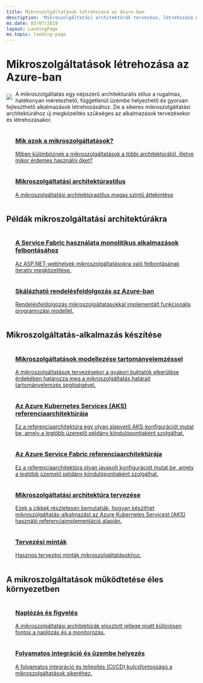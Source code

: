 ```yaml
---
title: Mikroszolgáltatások létrehozása az Azure-ban
description: 'Mikroszolgáltatási architektúrák tervezése, létrehozása és működtetése az Azure-ban'
ms.date: 03/07/2019
layout: LandingPage
ms.topic: landing-page
---
```


# <a name="building-microservices-on-azure"></a>Mikroszolgáltatások létrehozása az Azure-ban

<!-- markdownlint-disable MD033 -->

<img src="../_images/microservices.svg" style="float:left; margin-top:8px; margin-right:8px; max-width: 80px; max-height: 80px;"/>

A mikroszolgáltatás egy népszerű architekturális stílus a rugalmas, hatékonyan méretezhető, függetlenül üzembe helyezhető és gyorsan fejleszthető alkalmazások létrehozásához. De a sikeres mikroszolgáltatási architektúrához új megközelítés szükséges az alkalmazások tervezésekor és létrehozásakor.

<ul  class="panelContent cardsZ">
<li style="display: flex; flex-direction: column;">
    <a href="./introduction.md" style="display: flex; flex-direction: column; flex: 1 0 auto;">
        <div class="cardSize" style="flex: 1 0 auto; display: flex;">
            <div class="cardPadding" style="display: flex;">
                <div class="card">
                    <div class="cardText">
                        <h3>Mik azok a mikroszolgáltatások?</h3>
                        <p>Miben különböznek a mikroszolgáltatások a többi architektúrától, illetve mikor érdemes használni őket?</p>
                    </div>
                </div>
            </div>
        </div>
    </a>
</li>
<li style="display: flex; flex-direction: column;">
    <a href="../guide/architecture-styles/microservices.md" style="display: flex; flex-direction: column; flex: 1 0 auto;">
        <div class="cardSize" style="flex: 1 0 auto; display: flex;">
            <div class="cardPadding" style="display: flex;">
                <div class="card">
                    <div class="cardText">
                        <h3>Mikroszolgáltatási architektúrastílus</h3>
                        <p>A mikroszolgáltatási architektúrastílus magas szintű áttekintése</p>
                    </div>
                </div>
            </div>
        </div>
    </a>
</li>
</ul>

## <a name="examples-of-microservices-architectures"></a>Példák mikroszolgáltatási architektúrákra

<ul  class="panelContent cardsZ">
<li style="display: flex; flex-direction: column;">
    <a href="../example-scenario/infrastructure/service-fabric-microservices.md" style="display: flex; flex-direction: column; flex: 1 0 auto;">
        <div class="cardSize" style="flex: 1 0 auto; display: flex;">
            <div class="cardPadding" style="display: flex;">
                <div class="card">
                    <div class="cardText">
                        <h3>A Service Fabric használata monolitikus alkalmazások felbontásához</h3>
                        <p>Az ASP.NET-webhelyek mikroszolgáltatásokra való felbontásának iteratív megközelítése.</p>
                    </div>
                </div>
            </div>
        </div>
    </a>
</li>
<li style="display: flex; flex-direction: column;">
    <a href="../example-scenario/data/ecommerce-order-processing.md" style="display: flex; flex-direction: column; flex: 1 0 auto;">
        <div class="cardSize" style="flex: 1 0 auto; display: flex;">
            <div class="cardPadding" style="display: flex;">
                <div class="card">
                    <div class="cardText">
                        <h3>Skálázható rendelésfeldolgozás az Azure-ban</h3>
                        <p>Rendelésfeldolgozás mikroszolgáltatásokkal implementált funkcionális programozási modellel.</p>
                    </div>
                </div>
            </div>
        </div>
    </a>
</li>
</ul>

## <a name="build-a-microservices-application"></a>Mikroszolgáltatás-alkalmazás készítése

<ul  class="panelContent cardsZ">
<li style="display: flex; flex-direction: column;">
    <a href="./model/domain-analysis.md" style="display: flex; flex-direction: column; flex: 1 0 auto;">
        <div class="cardSize" style="flex: 1 0 auto; display: flex;">
            <div class="cardPadding" style="display: flex;">
                <div class="card">
                    <div class="cardText">
                        <h3>Mikroszolgáltatások modellezése tartományelemzéssel</h3>
                        <p>A mikroszolgáltatások tervezésekor a gyakori buktatók elkerülése érdekében határozza meg a mikroszolgáltatás határait tartományelemzés segítségével.</p>
                    </div>
                </div>
            </div>
        </div>
    </a>
</li>
<li style="display: flex; flex-direction: column;">
    <a href="../reference-architectures/microservices/aks.md" style="display: flex; flex-direction: column; flex: 1 0 auto;">
        <div class="cardSize" style="flex: 1 0 auto; display: flex;">
            <div class="cardPadding" style="display: flex;">
                <div class="card">
                    <div class="cardText">
                        <h3>Az Azure Kubernetes Services (AKS) referenciaarchitektúrája</h3>
                        <p>Ez a referenciaarchitektúra egy olyan alapvető AKS-konfigurációt mutat be, amely a legtöbb üzemelő példány kiindulópontjaként szolgálhat.</p>
                    </div>
                </div>
            </div>
        </div>
    </a>
</li>
<li style="display: flex; flex-direction: column;">
    <a href="../reference-architectures/microservices/service-fabric.md" style="display: flex; flex-direction: column; flex: 1 0 auto;">
        <div class="cardSize" style="flex: 1 0 auto; display: flex;">
            <div class="cardPadding" style="display: flex;">
                <div class="card">
                    <div class="cardText">
                        <h3>Az Azure Service Fabric referenciaarchitektúrája</h3>
                        <p>Ez a referenciaarchitektúra olyan javasolt konfigurációt mutat be, amely a legtöbb üzemelő példány kiindulópontjaként szolgálhat.</p>
                    </div>
                </div>
            </div>
        </div>
    </a>
</li>
<li style="display: flex; flex-direction: column;">
    <a href="./design/index.md" style="display: flex; flex-direction: column; flex: 1 0 auto;">
        <div class="cardSize" style="flex: 1 0 auto; display: flex;">
            <div class="cardPadding" style="display: flex;">
                <div class="card">
                    <div class="cardText">
                        <h3>Mikroszolgáltatási architektúra tervezése</h3>
                        <p>Ezek a cikkek részletesen bemutatják, hogyan készíthet mikroszolgáltatás-alkalmazást az Azure Kubernetes Servicest (AKS) használó referenciaimplementáció alapján.</p>
                    </div>
                </div>
            </div>
        </div>
    </a>
</li>
<li style="display: flex; flex-direction: column;">
    <a href="./design/patterns.md" style="display: flex; flex-direction: column; flex: 1 0 auto;">
        <div class="cardSize" style="flex: 1 0 auto; display: flex;">
            <div class="cardPadding" style="display: flex;">
                <div class="card">
                    <div class="cardText">
                        <h3>Tervezési minták</h3>
                        <p>Hasznos tervezési minták mikroszolgáltatásokhoz.</p>
                    </div>
                </div>
            </div>
        </div>
    </a>
</li>
</ul>

## <a name="operate-microservices-in-production"></a>A mikroszolgáltatások működtetése éles környezetben

<ul  class="panelContent cardsZ">
<li style="display: flex; flex-direction: column;">
    <a href="./logging-monitoring.md" style="display: flex; flex-direction: column; flex: 1 0 auto;">
        <div class="cardSize" style="flex: 1 0 auto; display: flex;">
            <div class="cardPadding" style="display: flex;">
                <div class="card">
                    <div class="cardText">
                        <h3>Naplózás és figyelés</h3>
                        <p>A mikroszolgáltatási architektúrák elosztott jellege miatt különösen fontos a naplózás és a monitorozás.</p>
                    </div>
                </div>
            </div>
        </div>
    </a>
</li>
<li style="display: flex; flex-direction: column;">
    <a href="./ci-cd.md" style="display: flex; flex-direction: column; flex: 1 0 auto;">
        <div class="cardSize" style="flex: 1 0 auto; display: flex;">
            <div class="cardPadding" style="display: flex;">
                <div class="card">
                    <div class="cardText">
                        <h3>Folyamatos integráció és üzembe helyezés</h3>
                        <p>A folyamatos integráció és teljesítés (CI/CD) kulcsfontosságú a mikroszolgáltatások sikeréhez.</p>
                    </div>
                </div>
            </div>
        </div>
    </a>
</li>
</ul>
